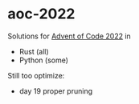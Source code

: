 # aoc-2022

Solutions for [Advent of Code 2022](https://adventofcode.com/2022) in
* Rust (all)
* Python (some)

Still too optimize:
* day 19 proper pruning
